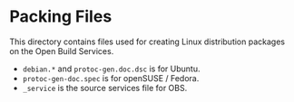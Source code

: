 Packing Files
=============

This directory contains files used for creating Linux distribution
packages on the Open Build Services.

 * `debian.*` and `protoc-gen.doc.dsc` is for Ubuntu.
 * `protoc-gen-doc.spec` is for openSUSE / Fedora.
 * `_service` is the source services file for OBS.
